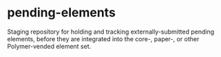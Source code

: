 pending-elements
================

Staging repository for holding and tracking externally-submitted pending elements, before they are integrated into the core-, paper-, or other Polymer-vended element set.
